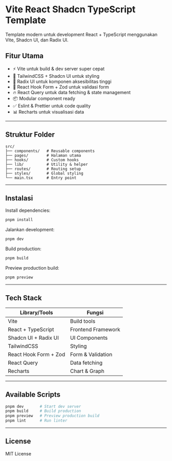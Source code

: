 # Vite React Shadcn TypeScript Template

Template modern untuk development React + TypeScript menggunakan Vite, Shadcn UI, dan Radix UI.

## Fitur Utama

- ⚡ Vite untuk build & dev server super cepat
- 💅 TailwindCSS + Shadcn UI untuk styling
- 🎨 Radix UI untuk komponen aksesibilitas tinggi
- 🧩 React Hook Form + Zod untuk validasi form
- 🔥 React Query untuk data fetching & state management
- 📦 Modular component ready
- ✅ Eslint & Prettier untuk code quality
- 📊 Recharts untuk visualisasi data

---

## Struktur Folder

```
src/
├── components/   # Reusable components
├── pages/        # Halaman utama
├── hooks/        # Custom hooks
├── lib/          # Utility & helper
├── routes/       # Routing setup
├── styles/       # Global styling
└── main.tsx      # Entry point
```

---

## Instalasi

Install dependencies:

```bash
pnpm install
```

Jalankan development:

```bash
pnpm dev
```

Build production:

```bash
pnpm build
```

Preview production build:

```bash
pnpm preview
```

---

## Tech Stack

| Library/Tools           | Fungsi                         |
|-------------------------|--------------------------------|
| Vite                    | Build tools                    |
| React + TypeScript      | Frontend Framework             |
| Shadcn UI + Radix UI    | UI Components                  |
| TailwindCSS             | Styling                        |
| React Hook Form + Zod   | Form & Validation              |
| React Query             | Data fetching                  |
| Recharts                | Chart & Graph                  |

---

## Available Scripts

```bash
pnpm dev       # Start dev server
pnpm build     # Build production
pnpm preview   # Preview production build
pnpm lint      # Run linter
```

---

## License

MIT License
